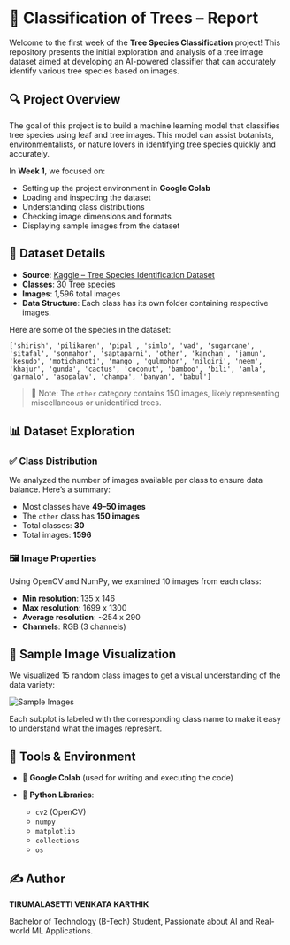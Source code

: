 # 🌳 Classification of Trees – Report

Welcome to the first week of the **Tree Species Classification** project! This repository presents the initial exploration and analysis of a tree image dataset aimed at developing an AI-powered classifier that can accurately identify various tree species based on images.

## 🔍 Project Overview

The goal of this project is to build a machine learning model that classifies tree species using leaf and tree images. This model can assist botanists, environmentalists, or nature lovers in identifying tree species quickly and accurately.

In **Week 1**, we focused on:

* Setting up the project environment in **Google Colab**
* Loading and inspecting the dataset
* Understanding class distributions
* Checking image dimensions and formats
* Displaying sample images from the dataset

## 📂 Dataset Details

* **Source**: [Kaggle – Tree Species Identification Dataset](https://www.kaggle.com/datasets/viditgandhi/tree-species-identification-dataset?resource=download)
* **Classes**: 30 Tree species
* **Images**: 1,596 total images
* **Data Structure**: Each class has its own folder containing respective images.

Here are some of the species in the dataset:

```
['shirish', 'pilikaren', 'pipal', 'simlo', 'vad', 'sugarcane', 'sitafal', 'sonmahor', 'saptaparni', 'other', 'kanchan', 'jamun', 'kesudo', 'motichanoti', 'mango', 'gulmohor', 'nilgiri', 'neem', 'khajur', 'gunda', 'cactus', 'coconut', 'bamboo', 'bili', 'amla', 'garmalo', 'asopalav', 'champa', 'banyan', 'babul']
```

> 📌 Note: The `other` category contains 150 images, likely representing miscellaneous or unidentified trees.

## 📊 Dataset Exploration

### ✅ Class Distribution

We analyzed the number of images available per class to ensure data balance. Here’s a summary:

* Most classes have **49–50 images**
* The `other` class has **150 images**
* Total classes: **30**
* Total images: **1596**

### 🖼️ Image Properties

Using OpenCV and NumPy, we examined 10 images from each class:

* **Min resolution**: 135 x 146
* **Max resolution**: 1699 x 1300
* **Average resolution**: \~254 x 290
* **Channels**: RGB (3 channels)

## 🧪 Sample Image Visualization

We visualized 15 random class images to get a visual understanding of the data variety:

![Sample Images](#) <!-- (Optional: You can add image links if hosted later) -->

Each subplot is labeled with the corresponding class name to make it easy to understand what the images represent.

## 🧰 Tools & Environment

* 📓 **Google Colab** (used for writing and executing the code)
* 🐍 **Python Libraries**:

  * `cv2` (OpenCV)
  * `numpy`
  * `matplotlib`
  * `collections`
  * `os`

## ✍️ Author

**TIRUMALASETTI VENKATA KARTHIK**

Bachelor of Technology (B-Tech) Student,
 Passionate about AI and Real-world ML Applications.
